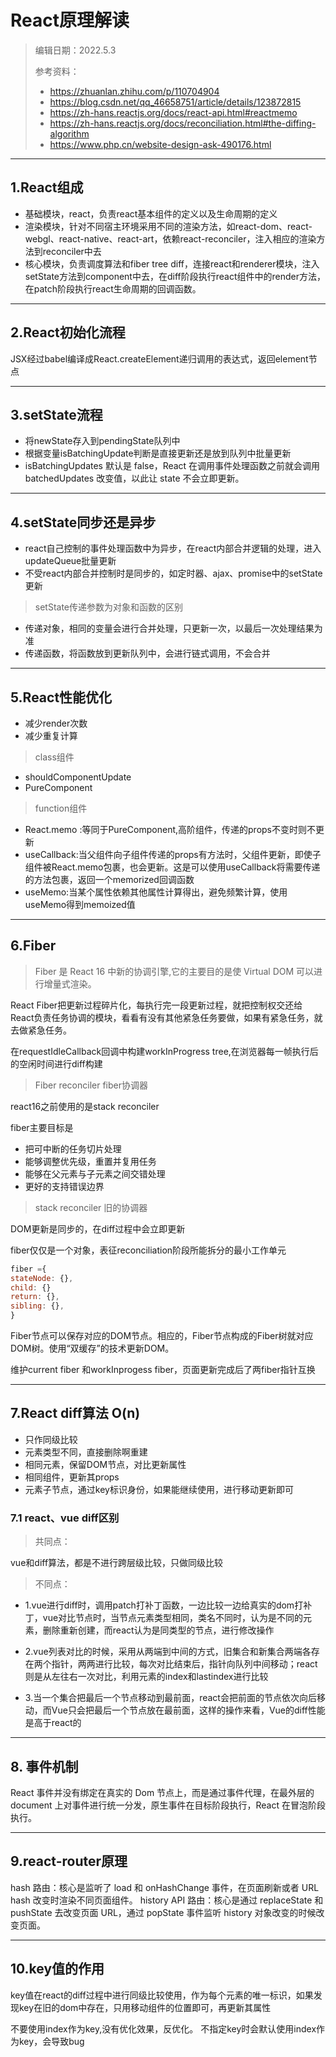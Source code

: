 # React原理解读
>编辑日期：2022.5.3
>
>参考资料：
> - https://zhuanlan.zhihu.com/p/110704904
> - https://blog.csdn.net/qq_46658751/article/details/123872815
> - https://zh-hans.reactjs.org/docs/react-api.html#reactmemo
> - https://zh-hans.reactjs.org/docs/reconciliation.html#the-diffing-algorithm
> - https://www.php.cn/website-design-ask-490176.html
----------
## 1.React组成
- 基础模块，react，负责react基本组件的定义以及生命周期的定义
- 渲染模块，针对不同宿主环境采用不同的渲染方法，如react-dom、react-webgl、react-native、react-art，依赖react-reconciler，注入相应的渲染方法到reconciler中去
- 核心模块，负责调度算法和fiber tree diff，连接react和renderer模块，注入setState方法到component中去，在diff阶段执行react组件中的render方法，在patch阶段执行react生命周期的回调函数。
----
## 2.React初始化流程
JSX经过babel编译成React.createElement递归调用的表达式，返回element节点

----
## 3.setState流程
- 将newState存入到pendingState队列中
- 根据变量isBatchingUpdate判断是直接更新还是放到队列中批量更新
- isBatchingUpdates 默认是 false，React 在调用事件处理函数之前就会调用 batchedUpdates 改变值，以此让 state 不会立即更新。

----
## 4.setState同步还是异步
- react自己控制的事件处理函数中为异步，在react内部合并逻辑的处理，进入updateQueue批量更新
- 不受react内部合并控制时是同步的，如定时器、ajax、promise中的setState更新

> setState传递参数为对象和函数的区别
- 传递对象，相同的变量会进行合并处理，只更新一次，以最后一次处理结果为准
- 传递函数，将函数放到更新队列中，会进行链式调用，不会合并

---
## 5.React性能优化
- 减少render次数
- 减少重复计算

> class组件
- shouldComponentUpdate
- PureComponent

> function组件
- React.memo :等同于PureComponent,高阶组件，传递的props不变时则不更新
- useCallback:当父组件向子组件传递的props有方法时，父组件更新，即使子组件被React.memo包裹，也会更新。这是可以使用useCallback将需要传递的方法包裹，返回一个memorized回调函数
- useMemo:当某个属性依赖其他属性计算得出，避免频繁计算，使用useMemo得到memoized值

----
## 6.Fiber
> Fiber 是 React 16 中新的协调引擎,它的主要目的是使 Virtual DOM 可以进行增量式渲染。

React Fiber把更新过程碎片化，每执行完一段更新过程，就把控制权交还给React负责任务协调的模块，看看有没有其他紧急任务要做，如果有紧急任务，就去做紧急任务。

在requestIdleCallback回调中构建workInProgress tree,在浏览器每一帧执行后的空闲时间进行diff构建

> Fiber reconciler fiber协调器

react16之前使用的是stack reconciler

fiber主要目标是
- 把可中断的任务切片处理
- 能够调整优先级，重置并复用任务
- 能够在父元素与子元素之间交错处理
- 更好的支持错误边界

> stack reconciler 旧的协调器

DOM更新是同步的，在diff过程中会立即更新

fiber仅仅是一个对象，表征reconciliation阶段所能拆分的最小工作单元
```js
fiber ={
stateNode: {},  
child: {} 
return: {},  
sibling: {},
}
```

Fiber节点可以保存对应的DOM节点。相应的，Fiber节点构成的Fiber树就对应DOM树。使用“双缓存”的技术更新DOM。

维护current fiber 和workInprogess fiber，页面更新完成后了两fiber指针互换

---
## 7.React diff算法 O(n)
- 只作同级比较
- 元素类型不同，直接删除啊重建
- 相同元素，保留DOM节点，对比更新属性
- 相同组件，更新其props
- 元素子节点，通过key标识身份，如果能继续使用，进行移动更新即可

### 7.1 react、vue diff区别
> 共同点：

vue和diff算法，都是不进行跨层级比较，只做同级比较

> 不同点：

- 1.vue进行diff时，调用patch打补丁函数，一边比较一边给真实的dom打补丁，vue对比节点时，当节点元素类型相同，类名不同时，认为是不同的元素，删除重新创建，而react认为是同类型的节点，进行修改操作

- 2.vue列表对比的时候，采用从两端到中间的方式，旧集合和新集合两端各存在两个指针，两两进行比较，每次对比结束后，指针向队列中间移动；react则是从左往右一次对比，利用元素的index和lastindex进行比较

- 3.当一个集合把最后一个节点移动到最前面，react会把前面的节点依次向后移动，而Vue只会把最后一个节点放在最前面，这样的操作来看，Vue的diff性能是高于react的

----
## 8. 事件机制

React 事件并没有绑定在真实的 Dom 节点上，而是通过事件代理，在最外层的 document 上对事件进行统一分发，原生事件在目标阶段执行，React 在冒泡阶段执行。

---
## 9.react-router原理
hash 路由：核心是监听了 load 和 onHashChange 事件，在页面刷新或者 URL hash 改变时渲染不同页面组件。 history API 路由：核心是通过 replaceState 和 pushState 去改变页面 URL，通过 popState 事件监听 history 对象改变的时候改变页面。

---
## 10.key值的作用

key值在react的diff过程中进行同级比较使用，作为每个元素的唯一标识，如果发现key在旧的dom中存在，只用移动组件的位置即可，再更新其属性

不要使用index作为key,没有优化效果，反优化。
不指定key时会默认使用index作为key，会导致bug